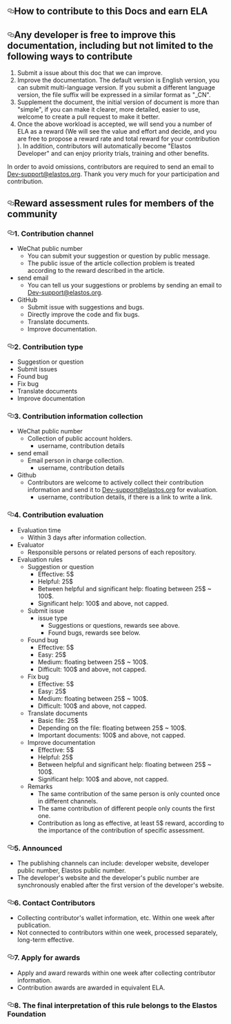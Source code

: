 <article class="markdown-body entry-content" itemprop="text"><h1><a id="user-content-how-to-contribute-to-this-docs-and-earn-ela" class="anchor" aria-hidden="true" href="#how-to-contribute-to-this-docs-and-earn-ela"><svg class="octicon octicon-link" viewBox="0 0 16 16" version="1.1" width="16" height="16" aria-hidden="true"><path fill-rule="evenodd" d="M4 9h1v1H4c-1.5 0-3-1.69-3-3.5S2.55 3 4 3h4c1.45 0 3 1.69 3 3.5 0 1.41-.91 2.72-2 3.25V8.59c.58-.45 1-1.27 1-2.09C10 5.22 8.98 4 8 4H4c-.98 0-2 1.22-2 2.5S3 9 4 9zm9-3h-1v1h1c1 0 2 1.22 2 2.5S13.98 12 13 12H9c-.98 0-2-1.22-2-2.5 0-.83.42-1.64 1-2.09V6.25c-1.09.53-2 1.84-2 3.25C6 11.31 7.55 13 9 13h4c1.45 0 3-1.69 3-3.5S14.5 6 13 6z"></path></svg></a>How to contribute to this Docs and earn ELA</h1>
<h2><a id="user-content-any-developer-is-free-to-improve-this-documentation-including-but-not-limited-to-the-following-ways-to-contribute" class="anchor" aria-hidden="true" href="#any-developer-is-free-to-improve-this-documentation-including-but-not-limited-to-the-following-ways-to-contribute"><svg class="octicon octicon-link" viewBox="0 0 16 16" version="1.1" width="16" height="16" aria-hidden="true"><path fill-rule="evenodd" d="M4 9h1v1H4c-1.5 0-3-1.69-3-3.5S2.55 3 4 3h4c1.45 0 3 1.69 3 3.5 0 1.41-.91 2.72-2 3.25V8.59c.58-.45 1-1.27 1-2.09C10 5.22 8.98 4 8 4H4c-.98 0-2 1.22-2 2.5S3 9 4 9zm9-3h-1v1h1c1 0 2 1.22 2 2.5S13.98 12 13 12H9c-.98 0-2-1.22-2-2.5 0-.83.42-1.64 1-2.09V6.25c-1.09.53-2 1.84-2 3.25C6 11.31 7.55 13 9 13h4c1.45 0 3-1.69 3-3.5S14.5 6 13 6z"></path></svg></a>Any developer is free to improve this documentation, including but not limited to the following ways to contribute</h2>
<ol>
<li>Submit a issue about this doc that we can improve.</li>
<li>Improve the documentation. The default version is English version, you can submit multi-language version. If you submit a different language version, the file suffix will be expressed in a similar format as "_CN".</li>
<li>Supplement the document, the initial version of document is more than "simple", if you can make it clearer, more detailed, easier to use, welcome to create a pull request to make it better.</li>
<li>Once the above workload is accepted, we will send you a number of ELA as a reward (We will see the value and effort and decide, and you are free to propose a reward rate and total reward for your contribution ). In addition, contributors will automatically become "Elastos Developer" and can enjoy priority trials, training and other benefits.</li>
</ol>
<p>In order to avoid omissions, contributors are required to send an email to <a href="mailto:Dev-support@elastos.org">Dev-support@elastos.org</a>. Thank you very much for your participation and contribution.</p>
<h2><a id="user-content-reward-assessment-rules-for-members-of-the-community" class="anchor" aria-hidden="true" href="#reward-assessment-rules-for-members-of-the-community"><svg class="octicon octicon-link" viewBox="0 0 16 16" version="1.1" width="16" height="16" aria-hidden="true"><path fill-rule="evenodd" d="M4 9h1v1H4c-1.5 0-3-1.69-3-3.5S2.55 3 4 3h4c1.45 0 3 1.69 3 3.5 0 1.41-.91 2.72-2 3.25V8.59c.58-.45 1-1.27 1-2.09C10 5.22 8.98 4 8 4H4c-.98 0-2 1.22-2 2.5S3 9 4 9zm9-3h-1v1h1c1 0 2 1.22 2 2.5S13.98 12 13 12H9c-.98 0-2-1.22-2-2.5 0-.83.42-1.64 1-2.09V6.25c-1.09.53-2 1.84-2 3.25C6 11.31 7.55 13 9 13h4c1.45 0 3-1.69 3-3.5S14.5 6 13 6z"></path></svg></a>Reward assessment rules for members of the community</h2>
<h3><a id="user-content-1-contribution-channel" class="anchor" aria-hidden="true" href="#1-contribution-channel"><svg class="octicon octicon-link" viewBox="0 0 16 16" version="1.1" width="16" height="16" aria-hidden="true"><path fill-rule="evenodd" d="M4 9h1v1H4c-1.5 0-3-1.69-3-3.5S2.55 3 4 3h4c1.45 0 3 1.69 3 3.5 0 1.41-.91 2.72-2 3.25V8.59c.58-.45 1-1.27 1-2.09C10 5.22 8.98 4 8 4H4c-.98 0-2 1.22-2 2.5S3 9 4 9zm9-3h-1v1h1c1 0 2 1.22 2 2.5S13.98 12 13 12H9c-.98 0-2-1.22-2-2.5 0-.83.42-1.64 1-2.09V6.25c-1.09.53-2 1.84-2 3.25C6 11.31 7.55 13 9 13h4c1.45 0 3-1.69 3-3.5S14.5 6 13 6z"></path></svg></a>1. Contribution channel</h3>
<ul>
<li>WeChat public number
<ul>
<li>You can submit your suggestion or question by public message.</li>
<li>The public issue of the article collection problem is treated according to the reward described in the article.</li>
</ul>
</li>
<li>send email
<ul>
<li>You can tell us your suggestions or problems by sending an email to <a href="mailto:Dev-support@elastos.org">Dev-support@elastos.org</a>.</li>
</ul>
</li>
<li>GitHub
<ul>
<li>Submit issue with suggestions and bugs.</li>
<li>Directly improve the code and fix bugs.</li>
<li>Translate documents.</li>
<li>Improve documentation.</li>
</ul>
</li>
</ul>
<h3><a id="user-content-2-contribution-type" class="anchor" aria-hidden="true" href="#2-contribution-type"><svg class="octicon octicon-link" viewBox="0 0 16 16" version="1.1" width="16" height="16" aria-hidden="true"><path fill-rule="evenodd" d="M4 9h1v1H4c-1.5 0-3-1.69-3-3.5S2.55 3 4 3h4c1.45 0 3 1.69 3 3.5 0 1.41-.91 2.72-2 3.25V8.59c.58-.45 1-1.27 1-2.09C10 5.22 8.98 4 8 4H4c-.98 0-2 1.22-2 2.5S3 9 4 9zm9-3h-1v1h1c1 0 2 1.22 2 2.5S13.98 12 13 12H9c-.98 0-2-1.22-2-2.5 0-.83.42-1.64 1-2.09V6.25c-1.09.53-2 1.84-2 3.25C6 11.31 7.55 13 9 13h4c1.45 0 3-1.69 3-3.5S14.5 6 13 6z"></path></svg></a>2. Contribution type</h3>
<ul>
<li>Suggestion or question</li>
<li>Submit issues</li>
<li>Found bug</li>
<li>Fix bug</li>
<li>Translate documents</li>
<li>Improve documentation</li>
</ul>
<h3><a id="user-content-3-contribution-information-collection" class="anchor" aria-hidden="true" href="#3-contribution-information-collection"><svg class="octicon octicon-link" viewBox="0 0 16 16" version="1.1" width="16" height="16" aria-hidden="true"><path fill-rule="evenodd" d="M4 9h1v1H4c-1.5 0-3-1.69-3-3.5S2.55 3 4 3h4c1.45 0 3 1.69 3 3.5 0 1.41-.91 2.72-2 3.25V8.59c.58-.45 1-1.27 1-2.09C10 5.22 8.98 4 8 4H4c-.98 0-2 1.22-2 2.5S3 9 4 9zm9-3h-1v1h1c1 0 2 1.22 2 2.5S13.98 12 13 12H9c-.98 0-2-1.22-2-2.5 0-.83.42-1.64 1-2.09V6.25c-1.09.53-2 1.84-2 3.25C6 11.31 7.55 13 9 13h4c1.45 0 3-1.69 3-3.5S14.5 6 13 6z"></path></svg></a>3. Contribution information collection</h3>
<ul>
<li>WeChat public number
<ul>
<li>Collection of public account holders.
<ul>
<li>username, contribution details</li>
</ul>
</li>
</ul>
</li>
<li>send email
<ul>
<li>Email person in charge collection.
<ul>
<li>username, contribution details</li>
</ul>
</li>
</ul>
</li>
<li>Github
<ul>
<li>Contributors are welcome to actively collect their contribution information and send it to <a href="mailto:Dev-support@elastos.org">Dev-support@elastos.org</a> for evaluation.
<ul>
<li>username, contribution details, if there is a link to write a link.</li>
</ul>
</li>
</ul>
</li>
</ul>
<h3><a id="user-content-4-contribution-evaluation" class="anchor" aria-hidden="true" href="#4-contribution-evaluation"><svg class="octicon octicon-link" viewBox="0 0 16 16" version="1.1" width="16" height="16" aria-hidden="true"><path fill-rule="evenodd" d="M4 9h1v1H4c-1.5 0-3-1.69-3-3.5S2.55 3 4 3h4c1.45 0 3 1.69 3 3.5 0 1.41-.91 2.72-2 3.25V8.59c.58-.45 1-1.27 1-2.09C10 5.22 8.98 4 8 4H4c-.98 0-2 1.22-2 2.5S3 9 4 9zm9-3h-1v1h1c1 0 2 1.22 2 2.5S13.98 12 13 12H9c-.98 0-2-1.22-2-2.5 0-.83.42-1.64 1-2.09V6.25c-1.09.53-2 1.84-2 3.25C6 11.31 7.55 13 9 13h4c1.45 0 3-1.69 3-3.5S14.5 6 13 6z"></path></svg></a>4. Contribution evaluation</h3>
<ul>
<li>Evaluation time
<ul>
<li>Within 3 days after information collection.</li>
</ul>
</li>
<li>Evaluator
<ul>
<li>Responsible persons or related persons of each repository.</li>
</ul>
</li>
<li>Evaluation rules
<ul>
<li>Suggestion or question
<ul>
<li>Effective: 5$</li>
<li>Helpful: 25$</li>
<li>Between helpful and significant help: floating between 25$ ~ 100$.</li>
<li>Significant help: 100$ and above, not capped.</li>
</ul>
</li>
<li>Submit issue
<ul>
<li>issue type
<ul>
<li>Suggestions or questions, rewards see above.</li>
<li>Found bugs, rewards see below.</li>
</ul>
</li>
</ul>
</li>
<li>Found bug
<ul>
<li>Effective: 5$</li>
<li>Easy: 25$</li>
<li>Medium: floating between 25$ ~ 100$.</li>
<li>Difficult: 100$ and above, not capped.</li>
</ul>
</li>
<li>Fix bug
<ul>
<li>Effective: 5$</li>
<li>Easy: 25$</li>
<li>Medium: floating between 25$ ~ 100$.</li>
<li>Difficult: 100$ and above, not capped.</li>
</ul>
</li>
<li>Translate documents
<ul>
<li>Basic file: 25$</li>
<li>Depending on the file: floating between 25$ ~ 100$.</li>
<li>Important documents: 100$ and above, not capped.</li>
</ul>
</li>
<li>Improve documentation
<ul>
<li>Effective: 5$</li>
<li>Helpful: 25$</li>
<li>Between helpful and significant help: floating between 25$ ~ 100$.</li>
<li>Significant help: 100$ and above, not capped.</li>
</ul>
</li>
<li>Remarks
<ul>
<li>The same contribution of the same person is only counted once in different channels.</li>
<li>The same contribution of different people only counts the first one.</li>
<li>Contribution as long as effective, at least 5$ reward, according to the importance of the contribution of specific assessment.</li>
</ul>
</li>
</ul>
</li>
</ul>
<h3><a id="user-content-5-announced" class="anchor" aria-hidden="true" href="#5-announced"><svg class="octicon octicon-link" viewBox="0 0 16 16" version="1.1" width="16" height="16" aria-hidden="true"><path fill-rule="evenodd" d="M4 9h1v1H4c-1.5 0-3-1.69-3-3.5S2.55 3 4 3h4c1.45 0 3 1.69 3 3.5 0 1.41-.91 2.72-2 3.25V8.59c.58-.45 1-1.27 1-2.09C10 5.22 8.98 4 8 4H4c-.98 0-2 1.22-2 2.5S3 9 4 9zm9-3h-1v1h1c1 0 2 1.22 2 2.5S13.98 12 13 12H9c-.98 0-2-1.22-2-2.5 0-.83.42-1.64 1-2.09V6.25c-1.09.53-2 1.84-2 3.25C6 11.31 7.55 13 9 13h4c1.45 0 3-1.69 3-3.5S14.5 6 13 6z"></path></svg></a>5. Announced</h3>
<ul>
<li>The publishing channels can include: developer website, developer public number, Elastos public number.</li>
<li>The developer's website and the developer's public number are synchronously enabled after the first version of the developer's website.</li>
</ul>
<h3><a id="user-content-6-contact-contributors" class="anchor" aria-hidden="true" href="#6-contact-contributors"><svg class="octicon octicon-link" viewBox="0 0 16 16" version="1.1" width="16" height="16" aria-hidden="true"><path fill-rule="evenodd" d="M4 9h1v1H4c-1.5 0-3-1.69-3-3.5S2.55 3 4 3h4c1.45 0 3 1.69 3 3.5 0 1.41-.91 2.72-2 3.25V8.59c.58-.45 1-1.27 1-2.09C10 5.22 8.98 4 8 4H4c-.98 0-2 1.22-2 2.5S3 9 4 9zm9-3h-1v1h1c1 0 2 1.22 2 2.5S13.98 12 13 12H9c-.98 0-2-1.22-2-2.5 0-.83.42-1.64 1-2.09V6.25c-1.09.53-2 1.84-2 3.25C6 11.31 7.55 13 9 13h4c1.45 0 3-1.69 3-3.5S14.5 6 13 6z"></path></svg></a>6. Contact Contributors</h3>
<ul>
<li>Collecting contributor's wallet information, etc. Within one week after publication.</li>
<li>Not connected to contributors within one week, processed separately, long-term effective.</li>
</ul>
<h3><a id="user-content-7-apply-for-awards" class="anchor" aria-hidden="true" href="#7-apply-for-awards"><svg class="octicon octicon-link" viewBox="0 0 16 16" version="1.1" width="16" height="16" aria-hidden="true"><path fill-rule="evenodd" d="M4 9h1v1H4c-1.5 0-3-1.69-3-3.5S2.55 3 4 3h4c1.45 0 3 1.69 3 3.5 0 1.41-.91 2.72-2 3.25V8.59c.58-.45 1-1.27 1-2.09C10 5.22 8.98 4 8 4H4c-.98 0-2 1.22-2 2.5S3 9 4 9zm9-3h-1v1h1c1 0 2 1.22 2 2.5S13.98 12 13 12H9c-.98 0-2-1.22-2-2.5 0-.83.42-1.64 1-2.09V6.25c-1.09.53-2 1.84-2 3.25C6 11.31 7.55 13 9 13h4c1.45 0 3-1.69 3-3.5S14.5 6 13 6z"></path></svg></a>7. Apply for awards</h3>
<ul>
<li>Apply and award rewards within one week after collecting contributor information.</li>
<li>Contribution awards are awarded in equivalent ELA.</li>
</ul>
<h3><a id="user-content-8-the-final-interpretation-of-this-rule-belongs-to-the-elastos-foundation" class="anchor" aria-hidden="true" href="#8-the-final-interpretation-of-this-rule-belongs-to-the-elastos-foundation"><svg class="octicon octicon-link" viewBox="0 0 16 16" version="1.1" width="16" height="16" aria-hidden="true"><path fill-rule="evenodd" d="M4 9h1v1H4c-1.5 0-3-1.69-3-3.5S2.55 3 4 3h4c1.45 0 3 1.69 3 3.5 0 1.41-.91 2.72-2 3.25V8.59c.58-.45 1-1.27 1-2.09C10 5.22 8.98 4 8 4H4c-.98 0-2 1.22-2 2.5S3 9 4 9zm9-3h-1v1h1c1 0 2 1.22 2 2.5S13.98 12 13 12H9c-.98 0-2-1.22-2-2.5 0-.83.42-1.64 1-2.09V6.25c-1.09.53-2 1.84-2 3.25C6 11.31 7.55 13 9 13h4c1.45 0 3-1.69 3-3.5S14.5 6 13 6z"></path></svg></a>8. The final interpretation of this rule belongs to the Elastos Foundation</h3>
</article>